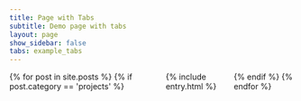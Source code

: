```yaml
---
title: Page with Tabs
subtitle: Demo page with tabs
layout: page
show_sidebar: false
tabs: example_tabs
---
```


<div class="columns is-multiline">
    {% for post in site.posts %}
      {% if post.category == 'projects' %}
        <div class="column is-12">
            {% include entry.html %}
        </div>
      {% endif %}
    {% endfor %}
</div>
